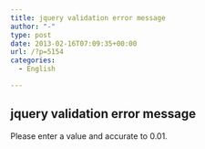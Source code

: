 ```yaml
---
title: jquery validation error message
author: "-"
type: post
date: 2013-02-16T07:09:35+00:00
url: /?p=5154
categories:
  - English

---
```

## jquery validation error message
Please enter a value and accurate to 0.01.